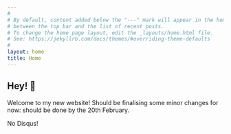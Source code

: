 ```yaml
---
#
# By default, content added below the "---" mark will appear in the home page
# between the top bar and the list of recent posts.
# To change the home page layout, edit the _layouts/home.html file.
# See: https://jekyllrb.com/docs/themes/#overriding-theme-defaults
#
layout: home
title: Home
---
```

## Hey! 👋

Welcome to my new website! Should be finalising some minor changes for now: should be done by the 20th February.

No Disqus!

